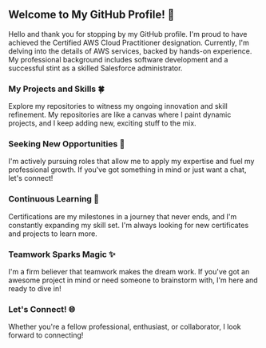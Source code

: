 ## Welcome to My GitHub Profile! 👋
Hello and thank you for stopping by my GitHub profile. I'm proud to have achieved the Certified AWS Cloud Practitioner designation. Currently, I'm delving into the details of AWS services, backed by hands-on experience. My professional background includes software development and a successful stint as a skilled Salesforce administrator.

### My Projects and Skills 🍀
Explore my repositories to witness my ongoing innovation and skill refinement. My repositories are like a canvas where I paint dynamic projects, and I keep adding new, exciting stuff to the mix.

### Seeking New Opportunities 🌈
I'm actively pursuing roles that allow me to apply my expertise and fuel my professional growth. If you've got something in mind or just want a chat, let's connect!

### Continuous Learning 🚀
Certifications are my milestones in a journey that never ends, and I'm constantly expanding my skill set. I'm always looking for new certificates and projects to learn more.

### Teamwork Sparks Magic ✨
I'm a firm believer that teamwork makes the dream work. If you've got an awesome project in mind or need someone to brainstorm with, I'm here and ready to dive in!

### Let's Connect! 🌐
Whether you're a fellow professional, enthusiast, or collaborator, I look forward to connecting! 
